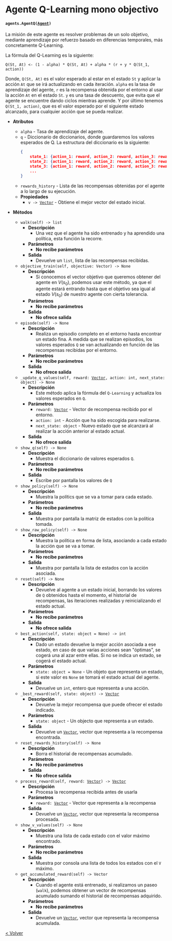 # Agente Q-Learning mono objectivo
#### `agents.AgentQ(`[`Agent`](agent.md)`)`

La misión de este agente es resolver problemas de un solo objetivo, mediante aprendizaje por refuerzo basado en
diferencias temporales, más concretamente Q-Learning.

La fórmula del Q-Learning es la siguiente:

```text
Q(St, At) <- (1 - alpha) * Q(St, At) + alpha * (r + y * Q(St_1, action))
```

Donde, `Q(St, At)` es el valor esperado al estar en el estado `St` y aplicar la acción `At` que se irá actualizando en
cada iteración. `alpha` es la tasa de aprendizaje del agente, `r` es la recompensa obtenida por el entorno al usar la
acción `At` en el estado `St`. `y` es una tasa de descuento, que evita que el agente se encuentre dando ciclos mientras
aprende. Y por último tenemos `Q(St_1, action)`, que es el valor esperado por el siguiente estado alcanzado, para
cualquier acción que se pueda realizar.

* **Atributos**
    * `alpha` - Tasa de aprendizaje del agente.
    * `q` - Diccionario de diccionarios, donde guardaremos los valores esperados de Q. La estructura del diccionario es 
    la siguiente:
        ```json
        {
            state_1: {action_1: reward, action_2: reward, action_3: reward, ...},
            state_2: {action_1: reward, action_2: reward, action_3: reward, ...},
            state_3: {action_1: reward, action_2: reward, action_3: reward, ...},
            ...
        }
        ```
    * `rewards_history` - Lista de las recompensas obtenidas por el agente a lo largo de su ejecución.
    * **Propiedades**
        * `v -> `[`Vector`](../models/vector.md) - Obtiene el mejor vector del estado inicial.
    
* **Métodos**
    * `walk(self) -> list`
        * **Descripción**
            * Una vez que el agente ha sido entrenado y ha aprendido una política, esta función la recorre.
        * **Parámetros**
            * **No recibe parámetros**
        * **Salida**
            * Devuelve un `list`, lista de las recompensas recibidas.
    * `objective_train(self, objective: Vector) -> None`
        * **Descripción**
            * Si conocemos el vector objetivo que queremos obtener del agente en $V(s_0)$, podemos usar este método, ya que el agente estará entrando hasta que el objetivo sea igual al estado $V(s_0)$ de nuestro agente con cierta tolerancia.
        * **Parámetros**
            * **No recibe parámetros**
        * **Salida**
            * **No ofrece salida**
    * `episode(self) -> None`
        * **Descripción**
            * Realiza un episodio completo en el entorno hasta encontrar un estado fina. A medida que se realizan 
            episodios, los valores esperados `Q` se van actualizando en función de las recompensas recibidas por el
            entorno.
        * **Parámetros**
            * **No recibe parámetros**
        * **Salida**
            * **No ofrece salida**
    * `_update_q_values(self, reward: `[`Vector`](../models/vector.md)`, action: int, next_state: object) -> None`
        * **Descripción**
            * Este método aplica la fórmula del `Q-Learning` y actualiza los valores esperados en `Q`.
        * **Parámetros**
            * `reward: `[`Vector`](../models/vector.md) - Vector de recompensa recibido por el entorno.
            * `action: int` - Acción que ha sido escogida para realizarse.
            * `next_state: object` - Nuevo estado que se alcanzará al realizar la acción anterior al estado actual.
        * **Salida**
            * **No ofrece salida**
    * `show_q(self) -> None`
        * **Descripción**
            * Muestra el diccionario de valores esperados `Q`.
        * **Parámetros**
            * **No recibe parámetros**
        * **Salida**
            * Escribe por pantalla los valores de `Q`
    * `show_policy(self) -> None`
        * **Descripción**
            * Muestra la polítics que se va a tomar para cada estado.
        * **Parámetros**
            * **No recibe parámetros**
        * **Salida**
            * Muestra por pantalla la matriz de estados con la política tomada.
    * `show_raw_policy(self) -> None`
        * **Descripción**
            * Muestra la política en forma de lista, asociando a cada estado la acción que se va a tomar.
        * **Parámetros**
            * **No recibe parámetros**
        * **Salida**
            * Muestra por pantalla la lista de estados con la acción asociada.
    * `reset(self) -> None`
        * **Descripción**
            * Devuelve al agente a un estado inicial, borrando los valores de `Q` obtenidos hasta el momento, el
            historial de recompensas, las iteraciones realizadas y reinicializando el estado actual.
        * **Parámetros**
            * **No recibe parámetros**
        * **Salida**
            * **No ofrece salida**
    * `best_action(self, state: object = None) -> int`
        * **Descripción**
            * Dado un estado devuelve la mejor acción asociada a ese estado, en caso de que varias acciones sean
            "óptimas", se cogerá una al azar entre ellas. Si no se indica un estado, se cogerá el estado actual.
        * **Parámetros**
            * `state: object = None` - Un objeto que representa un estado, si este valor es `None` se tomará el estado
            actual del agente.
        * **Salida**
            * Devuelve un `int`, entero que representa a una acción. 
    * `_best_reward(self, state: object) -> `[`Vector`](../models/vector.md)
        * **Descripción**
            * Devuelve la mejor recompensa que puede ofrecer el estado indicado.
        * **Parámetros**
            * `state: object` - Un objecto que representa a un estado.
        * **Salida**
            * Devuelve un [`Vector`](../models/vector.md), vector que representa a la recompensa encontrada.
    * `reset_rewards_history(self) -> None`
        * **Descripción**
            * Borra el historial de recompensas acumulado.
        * **Parámetros**
            * **No recibe parámetros**
        * **Salida**
            * **No ofrece salida**
    * `process_reward(self, reward: `[`Vector`](../models/vector.md)`) -> `[`Vector`](../models/vector.md)
        * **Descripción**
            * Procesa la recompensa recibida antes de usarla
        * **Parámetros**
            * `reward: `[`Vector`](../models/vector.md) - Vector que representa a la recompensa
        * **Salida**
            * Devuelve un [`Vector`](../models/vector.md), vector que representa la recompensa procesada.
    * `show_v_values(self) -> None`
        * **Descripción**
            * Muestra una lista de cada estado con el valor máximo encontrado.
        * **Parámetros**
            * **No recibe parámetros**
        * **Salida**
            * Muestra por consola una lista de todos los estados con el `V` máximo.
    * `get_accumulated_reward(self) -> Vector`
        * **Descripción**
            * Cuando el agente está entrenado, si realizamos un paseo (`walk`), podemos obtener un vector de recompensas
            acumulado sumando el historial de recompensas adquirido.
        * **Parámetros**
            * **No recibe parámetros**
        * **Salida**
            * Devuelve un [`Vector`](../models/vector.md), vector que representa la recompensa acumulada.
 
[< Volver](index.md)